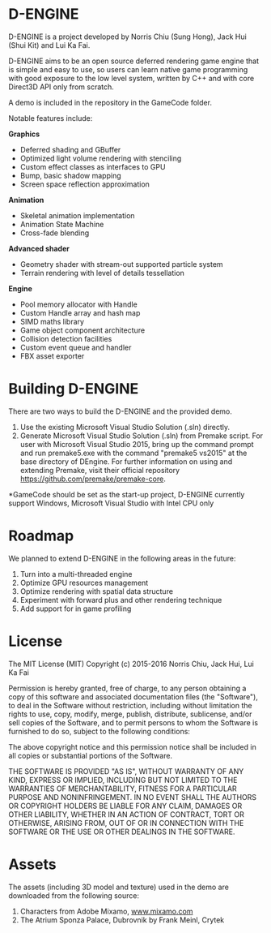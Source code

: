 # D-ENGINE
D-ENGINE is a project developed by Norris Chiu (Sung Hong), Jack Hui (Shui Kit) and Lui Ka Fai.

D-ENGINE aims to be an open source deferred rendering game engine that is simple and easy to use, so users can learn native game programming with good exposure to the low level system, written by C++ and with core Direct3D API only from scratch.

A demo is included in the repository in the GameCode folder.

Notable features include:

<b>Graphics</b>
- Deferred shading and GBuffer
- Optimized light volume rendering with stenciling
- Custom effect classes as interfaces to GPU
- Bump, basic shadow mapping
- Screen space reflection approximation

<b>Animation</b>
- Skeletal animation implementation
- Animation State Machine
- Cross-fade blending

<b>Advanced shader</b>
- Geometry shader with stream-out supported particle system
- Terrain rendering with level of details tessellation

<b>Engine</b>
- Pool memory allocator with Handle
- Custom Handle array and hash map
- SIMD maths library​
- Game object component architecture
- Collision detection facilities
- Custom event queue and handler
- FBX asset exporter

# Building D-ENGINE
There are two ways to build the D-ENGINE and the provided demo.

1. Use the existing Microsoft Visual Studio Solution (.sln) directly.
2. Generate Microsoft Visual Studio Solution (.sln) from Premake script. For user with Microsoft Visual Studio 2015, bring up the command prompt and run premake5.exe with the command "premake5 vs2015" at the base directory of DEngine. For further information on using and extending Premake, visit their official repository https://github.com/premake/premake-core.

*GameCode should be set as the start-up project, D-ENGINE currently support Windows, Microsoft Visual Studio with Intel CPU only

# Roadmap
We planned to extend D-ENGINE in the following areas in the future:

1. Turn into a multi-threaded engine
2. Optimize GPU resources management
3. Optimize rendering with spatial data structure
4. Experiment with forward plus and other rendering technique
5. Add support for in game profiling

# License
The MIT License (MIT)
Copyright (c) 2015-2016 Norris Chiu, Jack Hui, Lui Ka Fai

Permission is hereby granted, free of charge, to any person obtaining a copy of this software and associated documentation files (the "Software"), to deal in the Software without restriction, including without limitation the rights to use, copy, modify, merge, publish, distribute, sublicense, and/or sell copies of the Software, and to permit persons to whom the Software is furnished to do so, subject to the following conditions:

The above copyright notice and this permission notice shall be included in all copies or substantial portions of the Software.

THE SOFTWARE IS PROVIDED "AS IS", WITHOUT WARRANTY OF ANY KIND, EXPRESS OR IMPLIED, INCLUDING BUT NOT LIMITED TO THE WARRANTIES OF MERCHANTABILITY, FITNESS FOR A PARTICULAR PURPOSE AND NONINFRINGEMENT. IN NO EVENT SHALL THE AUTHORS OR COPYRIGHT HOLDERS BE LIABLE FOR ANY CLAIM, DAMAGES OR OTHER LIABILITY, WHETHER IN AN ACTION OF CONTRACT, TORT OR OTHERWISE, ARISING FROM, OUT OF OR IN CONNECTION WITH THE SOFTWARE OR THE USE OR OTHER DEALINGS IN THE SOFTWARE.

# Assets
The assets (including 3D model and texture) used in the demo are downloaded from the following source:

1. Characters from Adobe Mixamo, www.mixamo.com
2. The Atrium Sponza Palace, Dubrovnik by Frank Meinl, Crytek
